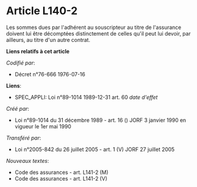 # Article L140-2

Les sommes dues par l'adhérent au souscripteur au titre de l'assurance doivent lui être décomptées distinctement de celles
qu'il peut lui devoir, par ailleurs, au titre d'un autre contrat.

**Liens relatifs à cet article**

_Codifié par_:

  - Décret n°76-666 1976-07-16

**Liens**:

  - SPEC_APPLI: Loi n°89-1014 1989-12-31 art. 60 *date d'effet*

_Créé par_:

  - Loi n°89-1014 du 31 décembre 1989 - art. 16 () JORF 3 janvier 1990 en vigueur le 1er mai 1990

_Transféré par_:

  - Loi n°2005-842 du 26 juillet 2005 - art. 1 (V) JORF 27 juillet 2005

_Nouveaux textes_:

  - Code des assurances - art. L141-2 (M)
  - Code des assurances - art. L141-2 (V)
